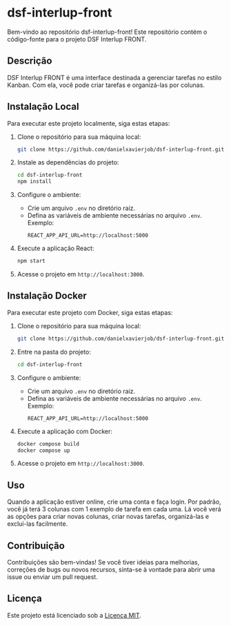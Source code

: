 # dsf-interlup-front

Bem-vindo ao repositório dsf-interlup-front! Este repositório contém o código-fonte para o projeto DSF Interlup FRONT.

## Descrição

DSF Interlup FRONT é uma interface destinada a gerenciar tarefas no estilo Kanban. Com ela, você pode criar tarefas e organizá-las por colunas.

## Instalação Local

Para executar este projeto localmente, siga estas etapas:

1. Clone o repositório para sua máquina local:

   ```bash
   git clone https://github.com/danielxavierjob/dsf-interlup-front.git
   ```

2. Instale as dependências do projeto:

   ```bash
   cd dsf-interlup-front
   npm install
   ```

3. Configure o ambiente:

   - Crie um arquivo `.env` no diretório raiz.
   - Defina as variáveis de ambiente necessárias no arquivo `.env`. Exemplo:
     ```
     REACT_APP_API_URL=http://localhost:5000
     ```

4. Execute a aplicação React:

   ```bash
   npm start
   ```

6. Acesse o projeto em `http://localhost:3000`.

## Instalação Docker

Para executar este projeto com Docker, siga estas etapas:

1. Clone o repositório para sua máquina local:

   ```bash
   git clone https://github.com/danielxavierjob/dsf-interlup-front.git
   ```

2. Entre na pasta do projeto:

   ```bash
   cd dsf-interlup-front
   ```

3. Configure o ambiente:

   - Crie um arquivo `.env` no diretório raiz.
   - Defina as variáveis de ambiente necessárias no arquivo `.env`. Exemplo:
     ```
     REACT_APP_API_URL=http://localhost:5000
     ```

4. Execute a aplicação com Docker:

   ```bash
   docker compose build
   docker compose up
   ```

5. Acesse o projeto em `http://localhost:3000`.

## Uso

Quando a aplicação estiver online, crie uma conta e faça login. Por padrão, você já terá 3 colunas com 1 exemplo de tarefa em cada uma. Lá você verá as opções para criar novas colunas, criar novas tarefas, organizá-las e excluí-las facilmente.

## Contribuição

Contribuições são bem-vindas! Se você tiver ideias para melhorias, correções de bugs ou novos recursos, sinta-se à vontade para abrir uma issue ou enviar um pull request.

## Licença

Este projeto está licenciado sob a [Licença MIT](LICENSE).